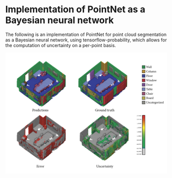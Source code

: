 # Implementation of PointNet as a Bayesian neural network

The following is an implementation of PointNet for point cloud segmentation as a Bayesian neural network, using tensorflow-probability, which allows for the computation of uncertainty on a per-point basis. 

![alt text](https://github.com/biophase/PointNet-BNN/blob/0c8fb6a96fb28e849ae24b0e3e1f11f26fb12b32/cover/cover.jpg)
